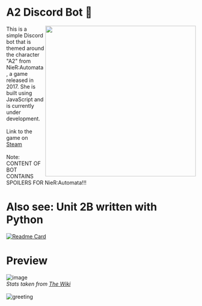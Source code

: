 # A2 Discord Bot :cherry_blossom:
<img src="https://user-images.githubusercontent.com/72495327/125176328-70614b80-e1ca-11eb-823f-3cff365a5a61.gif" align=right width=400>
This is a simple Discord bot that is themed around the character "A2" from NieR:Automata, a game released in 2017. She is built using JavaScript and is currently under development.
<br><br>
Link to the game on <a href="https://store.steampowered.com/agecheck/app/524220/">Steam</a>
<br><br>
Note: CONTENT OF BOT CONTAINS SPOILERS FOR NieR:Automata!!!

# Also see: Unit 2B written with Python
[![Readme Card](https://github-readme-stats.vercel.app/api/pin/?username=Thassanai546&repo=2B-Discord-Bot&theme=ayu-mirage)](https://github.com/Thassanai546/2B-Discord-Bot)

# Preview
![image](https://user-images.githubusercontent.com/72495327/125179030-5895c180-e1e2-11eb-9ad5-766f36c196e9.png)
<br>
*Stats taken from <a href="https://nier.fandom.com/wiki/YoRHa_Type_A_No.2">The Wiki</a>*
<br><br>
![greeting](https://user-images.githubusercontent.com/72495327/125291584-7a459480-e319-11eb-8431-dd1874e1199b.PNG)

